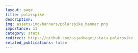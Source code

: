 ```yaml
---
layout: page
title: polarspike
description: 
img: assets/img/banners/polarspike_banner.png
importance: 11
category: stata
redirect: https://github.com/asjadnaqvi/stata-polarpsike
related_publications: false
---
```


